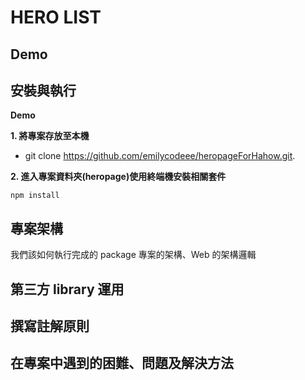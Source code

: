 # HERO LIST

## Demo

## 安裝與執行

**Demo**

**1. 將專案存放至本機**

- git clone https://github.com/emilycodeee/heropageForHahow.git.

**2. 進入專案資料夾(heropage)使用終端機安裝相關套件**

```
npm install
```

## 專案架構

我們該如何執行完成的 package
專案的架構、Web 的架構邏輯

## 第三方 library 運用

## 撰寫註解原則

## 在專案中遇到的困難、問題及解決方法
